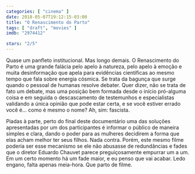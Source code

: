 ```yaml
---
categories: [ "cinema" ]
date: 2018-05-07T19:12:15-03:00
title: "O Renascimento do Parto"
tags: [ "draft", "movies" ]
imdb: "2974412"

stars: "2/5"
---
```

Quase um panfleto institucional. Mas longo demais. O Renascimento do Parto é uma grande falácia pelo apelo à natureza, pelo apelo à emoção e muita desinformação que apela para evidências científicas ao mesmo tempo que fala sobre energia cósmica. Se trata da bagunça que surge quando o pessoal de humanas resolve debater. Quer dizer, não se trata de fato um debate, mas uma posição bem formada desde o início pró-alguma coisa e em seguida o descascamento de testemunhos e especialistas validando a única opinião que pode estar certa, e se você estiver errado você é... como é mesmo o nome? Ah, sim: fascista.

Piadas à parte, perto do final deste documentário uma das soluções apresentadas por um dos participantes é informar o público de maneira simples e clara, dando o poder para as mulheres decidirem a forma que elas acham melhor ter seus filhos. Nada contra. Porém, este mesmo filme poderia ser esse mecanismo se ele não abusasse de redundâncias e fades que o diretor Eduardo Chauvet parece preguiçosamente empurrar um a um. Em um certo momento há um fade maior, e eu penso que vai acabar. Ledo engano, falta apenas meia-hora. Que parto de filme.
